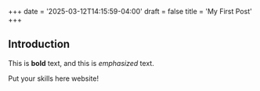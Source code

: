 +++
date = '2025-03-12T14:15:59-04:00'
draft = false
title = 'My First Post'
+++

## Introduction

This is **bold** text, and this is *emphasized* text.

Put your skills here website!